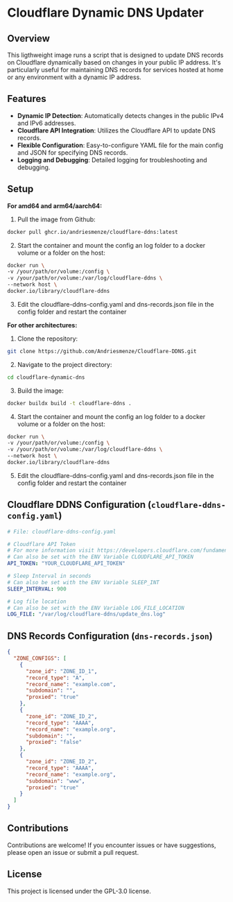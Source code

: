 # Cloudflare Dynamic DNS Updater

## Overview

This ligthweight image runs a script that is designed to update DNS records on Cloudflare dynamically based on changes in your public IP address.
It's particularly useful for maintaining DNS records for services hosted at home or any environment with a dynamic IP address.

## Features

- **Dynamic IP Detection**: Automatically detects changes in the public IPv4 and IPv6 addresses.
- **Cloudflare API Integration**: Utilizes the Cloudflare API to update DNS records.
- **Flexible Configuration**: Easy-to-configure YAML file for the main config and JSON for specifying DNS records.
- **Logging and Debugging**: Detailed logging for troubleshooting and debugging.

## Setup

**For amd64 and arm64/aarch64:**
1. Pull the image from Github:
```bash
docker pull ghcr.io/andriesmenze/cloudflare-ddns:latest
```
2. Start the container and mount the config an log folder to a docker volume or a folder on the host:
```bash
docker run \
-v /your/path/or/volume:/config \
-v /your/path/or/volume:/var/log/cloudflare-ddns \
--network host \
docker.io/library/cloudflare-ddns
```
3. Edit the cloudflare-ddns-config.yaml and dns-records.json file in the config folder and restart the container

**For other architectures:**
1. Clone the repository:
```bash
git clone https://github.com/Andriesmenze/Cloudflare-DDNS.git
```
2. Navigate to the project directory:
```bash
cd cloudflare-dynamic-dns
```
3. Build the image:
```bash
docker buildx build -t cloudflare-ddns .
```
4. Start the container and mount the config an log folder to a docker volume or a folder on the host:
```bash
docker run \
-v /your/path/or/volume:/config \
-v /your/path/or/volume:/var/log/cloudflare-ddns \
--network host \
docker.io/library/cloudflare-ddns
```
5. Edit the cloudflare-ddns-config.yaml and dns-records.json file in the config folder and restart the container

## Cloudflare DDNS Configuration (`cloudflare-ddns-config.yaml`)
```yaml
# File: cloudflare-ddns-config.yaml

# Cloudflare API Token
# For more information visit https://developers.cloudflare.com/fundamentals/api/get-started/create-token/
# Can also be set with the ENV Variable CLOUDFLARE_API_TOKEN
API_TOKEN: "YOUR_CLOUDFLARE_API_TOKEN"

# Sleep Interval in seconds
# Can also be set with the ENV Variable SLEEP_INT
SLEEP_INTERVAL: 900 

# Log file location
# Can also be set with the ENV Variable LOG_FILE_LOCATION
LOG_FILE: "/var/log/cloudflare-ddns/update_dns.log"
```

## DNS Records Configuration (`dns-records.json`)
```json
{
  "ZONE_CONFIGS": [
    {
      "zone_id": "ZONE_ID_1",
      "record_type": "A",
      "record_name": "example.com",
      "subdomain": "",
      "proxied": "true"
    },
    {
      "zone_id": "ZONE_ID_2",
      "record_type": "AAAA",
      "record_name": "example.org",
      "subdomain": "",
      "proxied": "false"
    },
    {
      "zone_id": "ZONE_ID_2",
      "record_type": "AAAA",
      "record_name": "example.org",
      "subdomain": "www",
      "proxied": "true"
    }
  ]
}
```
## Contributions
Contributions are welcome! If you encounter issues or have suggestions, please open an issue or submit a pull request.

## License
This project is licensed under the GPL-3.0 license.